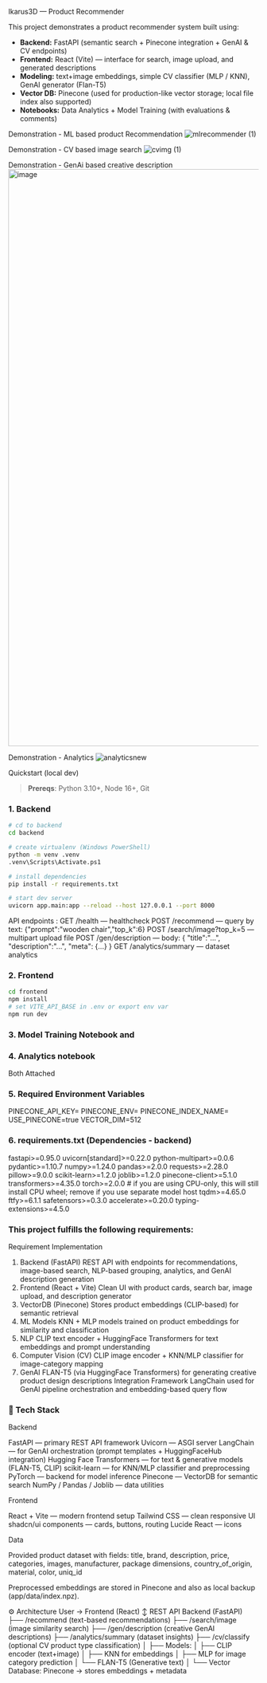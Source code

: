 Ikarus3D — Product Recommender

This project demonstrates a product recommender system built using:
- **Backend:** FastAPI (semantic search + Pinecone integration + GenAI & CV endpoints)
- **Frontend:** React (Vite) — interface for search, image upload, and generated descriptions
- **Modeling:** text+image embeddings, simple CV classifier (MLP / KNN), GenAI generator (Flan-T5)
- **Vector DB:** Pinecone (used for production-like vector storage; local file index also supported)
- **Notebooks:** Data Analytics + Model Training (with evaluations & comments)

Demonstration - ML based product Recommendation
![mlrecommender (1)](https://github.com/user-attachments/assets/2ab89e9e-19a0-4b4a-ba11-7279b8a3c1de)

Demonstration - CV based image search
![cvimg (1)](https://github.com/user-attachments/assets/8f6e9170-3c39-491d-82de-6e8448745ecf)

Demonstration - GenAi based creative description
<img width="1779" height="1158" alt="image" src="https://github.com/user-attachments/assets/b7640aa3-ffff-4357-abc9-8b29bb6c3774" />

Demonstration - Analytics 
![analyticsnew](https://github.com/user-attachments/assets/e848a450-7a81-44c0-a68c-1622efcc5a4c)


Quickstart (local dev)

> **Prereqs**: Python 3.10+, Node 16+, Git

### 1. Backend
```bash
# cd to backend
cd backend

# create virtualenv (Windows PowerShell)
python -m venv .venv
.venv\Scripts\Activate.ps1

# install dependencies
pip install -r requirements.txt

# start dev server
uvicorn app.main:app --reload --host 127.0.0.1 --port 8000
```

API endpoints :
GET /health — healthcheck
POST /recommend — query by text: {"prompt":"wooden chair","top_k":6}
POST /search/image?top_k=5 — multipart upload file
POST /gen/description — body: { "title":"...", "description":"...", "meta": {...} }
GET /analytics/summary — dataset analytics

### 2. Frontend
```bash
cd frontend
npm install
# set VITE_API_BASE in .env or export env var
npm run dev
```

### 3. Model Training Notebook and
### 4. Analytics notebook
Both Attached

### 5. Required Environment Variables
PINECONE_API_KEY=
PINECONE_ENV=
PINECONE_INDEX_NAME=
USE_PINECONE=true
VECTOR_DIM=512

### 6. requirements.txt (Dependencies - backend)
fastapi>=0.95.0
uvicorn[standard]>=0.22.0
python-multipart>=0.0.6
pydantic>=1.10.7
numpy>=1.24.0
pandas>=2.0.0
requests>=2.28.0
pillow>=9.0.0
scikit-learn>=1.2.0
joblib>=1.2.0
pinecone-client>=5.1.0
transformers>=4.35.0
torch>=2.0.0         # if you are using CPU-only, this will still install CPU wheel; remove if you use separate model host
tqdm>=4.65.0
ftfy>=6.1.1
safetensors>=0.3.0
accelerate>=0.20.0
typing-extensions>=4.5.0


### This project fulfills the following requirements:

Requirement	Implementation
1. Backend (FastAPI)	REST API with endpoints for recommendations, image-based search, NLP-based grouping, analytics, and GenAI description generation
2. Frontend (React + Vite)	Clean UI with product cards, search bar, image upload, and description generator
3. VectorDB (Pinecone)	Stores product embeddings (CLIP-based) for semantic retrieval
4. ML Models	KNN + MLP models trained on product embeddings for similarity and classification
5. NLP	CLIP text encoder + HuggingFace Transformers for text embeddings and prompt understanding
6. Computer Vision (CV)	CLIP image encoder + KNN/MLP classifier for image-category mapping
7. GenAI	FLAN-T5 (via HuggingFace Transformers) for generating creative product design descriptions
Integration Framework	LangChain used for GenAI pipeline orchestration and embedding-based query flow

### 🧩 Tech Stack

Backend

FastAPI — primary REST API framework
Uvicorn — ASGI server
LangChain — for GenAI orchestration (prompt templates + HuggingFaceHub integration)
Hugging Face Transformers — for text & generative models (FLAN-T5, CLIP)
scikit-learn — for KNN/MLP classifier and preprocessing
PyTorch — backend for model inference
Pinecone — VectorDB for semantic search
NumPy / Pandas / Joblib — data utilities

Frontend

React + Vite — modern frontend setup
Tailwind CSS — clean responsive UI
shadcn/ui components — cards, buttons, routing
Lucide React — icons

Data

Provided product dataset with fields:
title, brand, description, price, categories,
images, manufacturer, package dimensions,
country_of_origin, material, color, uniq_id


Preprocessed embeddings are stored in Pinecone and also as local backup (app/data/index.npz).

⚙️ Architecture
User → Frontend (React)
     ↕ REST API
Backend (FastAPI)
 ├── /recommend           (text-based recommendations)
 ├── /search/image        (image similarity search)
 ├── /gen/description     (creative GenAI descriptions)
 ├── /analytics/summary   (dataset insights)
 ├── /cv/classify         (optional CV product type classification)
 │
 ├── Models:
 │   ├── CLIP encoder (text+image)
 │   ├── KNN for embeddings
 │   ├── MLP for image category prediction
 │   └── FLAN-T5 (Generative text)
 │
 └── Vector Database:
      Pinecone → stores embeddings + metadata
